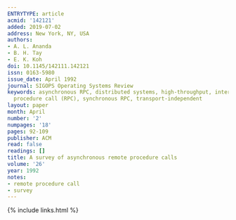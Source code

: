 ```yaml
---
ENTRYTYPE: article
acmid: '142121'
added: 2019-07-02
address: New York, NY, USA
authors:
- A. L. Ananda
- B. H. Tay
- E. K. Koh
doi: 10.1145/142111.142121
issn: 0163-5980
issue_date: April 1992
journal: SIGOPS Operating Systems Review
keywords: asynchronous RPC, distributed systems, high-throughput, interprocess communication (IPC), intra-machine call, low-latency, parallelism, remote
  procedure call (RPC), synchronous RPC, transport-independent
layout: paper
month: April
number: '2'
numpages: '18'
pages: 92-109
publisher: ACM
read: false
readings: []
title: A survey of asynchronous remote procedure calls
volume: '26'
year: 1992
notes:
- remote procedure call
- survey
---
```

{% include links.html %}
